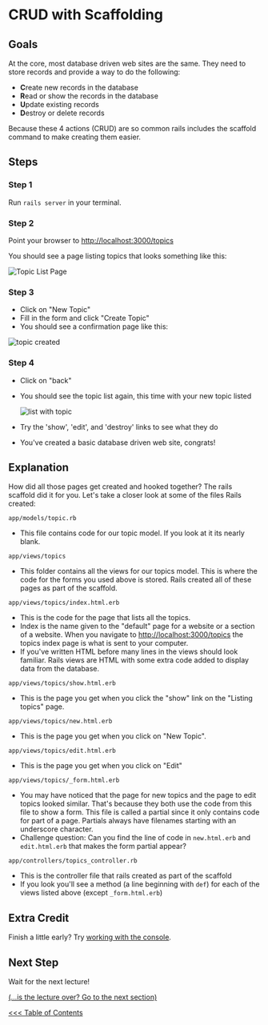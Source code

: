 # CRUD with Scaffolding
## Goals
At the core, most database driven web sites are the same. They need to store records and provide a way to do the following:

* **C**reate new records in the database
* **R**ead or show the records in the database
* **U**pdate existing records
* **D**estroy or delete records

Because these 4 actions (CRUD) are so common rails includes the scaffold command to make creating them easier.

## Steps


### Step 1
Run `rails server` in your terminal.


### Step 2
Point your browser to [http://localhost:3000/topics](http://localhost:3000/topics)  

You should see a page listing topics that looks something like this:

<img src="/images/curriculum/Seattle_topic_list_page.png" alt="Topic List Page" class="thumbnail"></img>


### Step 3
* Click on "New Topic"
* Fill in the form and click "Create Topic"
* You should see a confirmation page like this:

<img src="/images/curriculum/Seattle_topic_created.png" alt="topic created" class="thumbnail"></img>

### Step 4
* Click on "back"
* You should see the topic list again, this time with your new topic listed
    
    <img src="/images/curriculum/Seattle_list_with_topic.png" alt="list with topic" class="thumbnail"></img>
* Try the 'show', 'edit', and 'destroy' links to see what they do
* You've created a basic database driven web site, congrats!

## Explanation

How did all those pages get created and hooked together? The rails
scaffold did it for you.  Let's take a closer look at some of the files
Rails created:

`app/models/topic.rb`

* This file contains code for our topic model. If you look at it its nearly blank. 

`app/views/topics`

* This folder contains all the views for our topics model. This is where the code for the forms you used above is stored. Rails
created all of these pages as part of the scaffold.

`app/views/topics/index.html.erb`

* This is the code for the page that lists all the topics.
* Index is the name given to the "default" page for a website or a section of a website. When you navigate to
[http://localhost:3000/topics](http://localhost:3000/topics) the topics index page is what is sent to your computer.
* If you've written HTML before many lines in the views should look familiar. Rails views are HTML with some extra code added to display data from the database.

`app/views/topics/show.html.erb`

* This is the page you get when you click the "show" link on the "Listing topics" page.

`app/views/topics/new.html.erb`

* This is the page you get when you click on "New Topic".

`app/views/topics/edit.html.erb`

* This is the page you get when you click on "Edit"

`app/views/topics/_form.html.erb`

* You may have noticed that the page for new topics and the page
to edit topics looked similar. That's because they both use the
code from this file to show a form. This file is called a
partial since it only contains code for part of a page. Partials
always have filenames starting with an underscore character.
* Challenge question: Can you find the line of code in `new.html.erb` and `edit.html.erb` that makes the form partial appear?

`app/controllers/topics_controller.rb`

* This is the controller file that rails created as part of the scaffold
* If you look you'll see a method (a line beginning with `def`) for each of the views listed above (except `_form.html.erb`)


## Extra Credit
Finish a little early? Try [working with the console](extra_credit/04_console).

## Next Step
Wait for the next lecture!  

[(…is the lecture over? Go to the next section)](/curriculum/voting_on_topics)

[<<< Table of Contents](/curriculum/curriculum_toc)